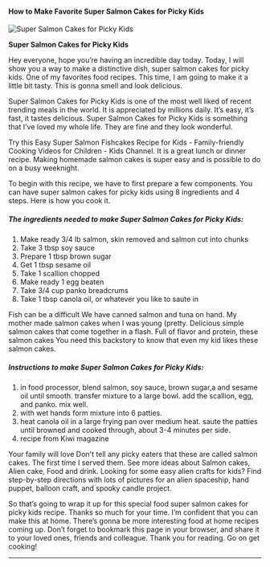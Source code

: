             

#### How to Make Favorite Super Salmon Cakes for Picky Kids

![Super Salmon Cakes for Picky Kids](https://img-global.cpcdn.com/recipes/4611291368914944/751x532cq70/super-salmon-cakes-for-picky-kids-recipe-main-photo.jpg)

**Super Salmon Cakes for Picky Kids**

Hey everyone, hope you’re having an incredible day today. Today, I will show you a way to make a distinctive dish, super salmon cakes for picky kids. One of my favorites food recipes. This time, I am going to make it a little bit tasty. This is gonna smell and look delicious.

Super Salmon Cakes for Picky Kids is one of the most well liked of recent trending meals in the world. It is appreciated by millions daily. It’s easy, it’s fast, it tastes delicious. Super Salmon Cakes for Picky Kids is something that I’ve loved my whole life. They are fine and they look wonderful.

Try this Easy Super Salmon Fishcakes Recipe for Kids - Family-friendly Cooking Videos for Children - Kids Channel. It is a great lunch or dinner recipe. Making homemade salmon cakes is super easy and is possible to do on a busy weeknight.

To begin with this recipe, we have to first prepare a few components. You can have super salmon cakes for picky kids using 8 ingredients and 4 steps. Here is how you cook it.

##### The ingredients needed to make Super Salmon Cakes for Picky Kids:

1.  Make ready 3/4 lb salmon, skin removed and salmon cut into chunks
2.  Take 3 tbsp soy sauce
3.  Prepare 1 tbsp brown sugar
4.  Get 1 tbsp sesame oil
5.  Take 1 scallion chopped
6.  Make ready 1 egg beaten
7.  Take 3/4 cup panko breadcrums
8.  Take 1 tbsp canola oil, or whatever you like to saute in

Fish can be a difficult We have canned salmon and tuna on hand. My mother made salmon cakes when I was young (pretty. Delicious simple salmon cakes that come together in a flash. Full of flavor and protein, these salmon cakes You need this backstory to know that even my kid likes these salmon cakes.

##### Instructions to make Super Salmon Cakes for Picky Kids:

1.  in food processor, blend salmon, soy sauce, brown sugar,a and sesame oil until smooth. transfer mixture to a large bowl. add the scallion, egg, and panko. mix well.
2.  with wet hands form mixture into 6 patties.
3.  heat canola oil in a large frying pan over medium heat. saute the patties until browned and cooked through, about 3-4 minutes per side.
4.  recipe from Kiwi magazine

Your family will love Don't tell any picky eaters that these are called salmon cakes. The first time I served them. See more ideas about Salmon cakes, Alien cake, Food and drink. Looking for some easy alien crafts for kids? Find step-by-step directions with lots of pictures for an alien spaceship, hand puppet, balloon craft, and spooky candle project.

So that’s going to wrap it up for this special food super salmon cakes for picky kids recipe. Thanks so much for your time. I’m confident that you can make this at home. There’s gonna be more interesting food at home recipes coming up. Don’t forget to bookmark this page in your browser, and share it to your loved ones, friends and colleague. Thank you for reading. Go on get cooking!

* * *